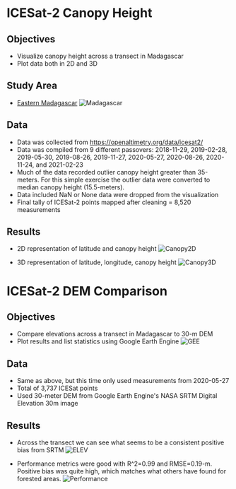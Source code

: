 # ICESat-2 Canopy Height

## Objectives
- Visualize canopy height across a transect in Madagascar
- Plot data both in 2D and 3D

## Study Area
- [Eastern Madagascar](https://www.worldwildlife.org/ecoregions/at0117)
![Madagascar](https://github.com/bwilder95/ICESat2/blob/main/plots/Madagascar.png)

## Data
- Data was collected from https://openaltimetry.org/data/icesat2/
- Data was compiled from 9 different passovers: 2018-11-29, 2019-02-28, 2019-05-30, 2019-08-26, 2019-11-27, 2020-05-27, 2020-08-26, 2020-11-24, and 2021-02-23
- Much of the data recorded outlier canopy height greater than 35-meters. For this simple exercise the outlier data were converted to median canopy height (15.5-meters).
- Data included NaN or None data were dropped from the visualization
- Final tally of ICESat-2 points mapped after cleaning = 8,520 measurements

## Results
- 2D representation of latitude and canopy height
![Canopy2D](https://github.com/bwilder95/ICESat2/blob/main/plots/Canopy_2D.png)

- 3D representation of latitude, longitude, canopy height
![Canopy3D](https://github.com/bwilder95/ICESat2/blob/main/plots/Canopy_3D.png)


# ICESat-2 DEM Comparison

## Objectives
- Compare elevations across a transect in Madagascar to 30-m DEM
- Plot results and list statistics using Google Earth Engine
![GEE](https://github.com/bwilder95/ICESat2/blob/main/plots/GEE.png)

## Data
- Same as above, but this time only used measurements from 2020-05-27
- Total of 3,737 ICESat points
- Used 30-meter DEM from Google Earth Engine's NASA SRTM Digital Elevation 30m image

## Results
- Across the transect we can see what seems to be a consistent positive bias from SRTM
![ELEV](https://github.com/bwilder95/ICESat2/blob/main/plots/ICESat_DEM_Lat.png)

- Performance metrics were good with R^2=0.99 and RMSE=0.19-m. Positive bias was quite high, which matches what others have found for forested areas.
![Performance](https://github.com/bwilder95/ICESat2/blob/main/plots/ICESat_DEM_perform.png)
